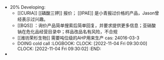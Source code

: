 - 20% Developing:
	- [[CURIA]] [[磷酸三钾]] 报价； [[IPAE]] 是小青报过价格的产品，Jason曾经表示过兴趣。
	- [[BQS]] ：询价产品简单搜索后简单回复，并要求提供更多信息；亚硝酸钠在危化品经营目录中；样品改品名有风险，不合规
	- [[潍坊荣杉生物]] 需要吨位级的AHP用来生产 cas: 24016-03-3
	- DOING cold call
	  :LOGBOOK:
	  CLOCK: [2022-11-04 Fri 09:30:00]
	  CLOCK: [2022-11-04 Fri 09:30:02]
	  :END:
-